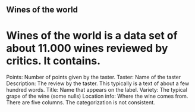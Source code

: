 ## Wines of the world
# Wines of the world is a data set of about 11.000 wines reviewed by critics.   It contains.
Points: Number of points given by the taster.
Taster: Name of the taster
Description: The review by the taster.  This typically is a text of about a few hundred words.
Title: Name that appears on the label.
Variety: The typical grape of the wine (some nulls)
Location info:  Where the wine comes from.  There are five columns.  The categorization is not consistent.




